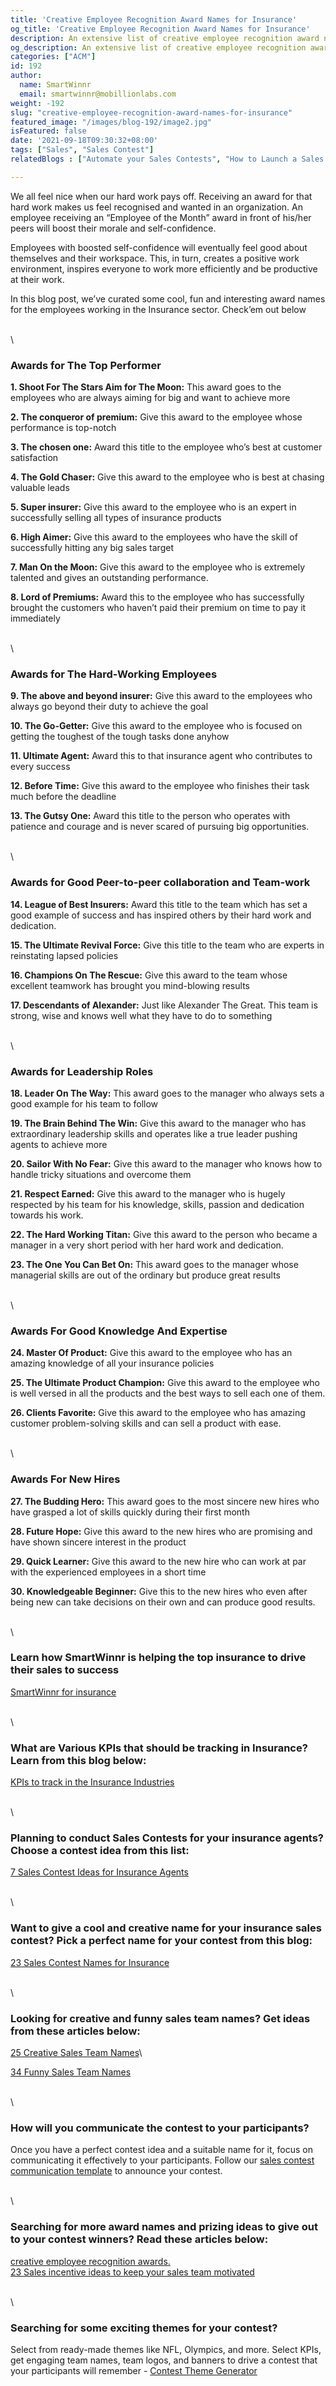 ```yaml
---
title: 'Creative Employee Recognition Award Names for Insurance'
og_title: 'Creative Employee Recognition Award Names for Insurance'
description: An extensive list of creative employee recognition award names for the Insurance industry
og_description: An extensive list of creative employee recognition award names for the Insurance industry
categories: ["ACM"]
id: 192
author:
  name: SmartWinnr
  email: smartwinnr@mobillionlabs.com
weight: -192
slug: "creative-employee-recognition-award-names-for-insurance"
featured_image: "/images/blog-192/image2.jpg"
isFeatured: false
date: '2021-09-18T09:30:32+08:00'
tags: ["Sales", "Sales Contest"]  
relatedBlogs : ["Automate your Sales Contests", "How to Launch a Sales Contest", "25 Creative Sales Team Names", "Sales Contest Communication Template", "Top 20 Sales Contest Names", "23 Sales incentive ideas to keep your sales team motivated"]

---
```


We all feel nice when our hard work pays off. Receiving an award for that hard work makes us feel recognised and wanted in an organization. An employee receiving an “Employee of the Month” award in front of his/her peers will boost their morale and self-confidence.

Employees with boosted self-confidence will eventually feel good about themselves and their workspace. This, in turn, creates a positive work environment, inspires everyone to work more efficiently and be productive at their work.

In this blog post, we’ve curated some cool, fun and interesting award names for the employees working in the Insurance sector. Check’em out below

\
\

### **Awards for The Top Performer**

**1. Shoot For The Stars Aim for The Moon:** This award goes to the employees who are always aiming for big and want to achieve more

**2. The conqueror of premium:** Give this award to the employee whose performance is top-notch

**3. The chosen one:** Award this title to the employee who’s best at customer satisfaction

**4. The Gold Chaser:** Give this award to the employee who is best at chasing valuable leads

**5. Super insurer:** Give this award to the employee who is an expert in successfully selling all types of insurance products

**6. High Aimer:** Give this award to the employees who have the skill of successfully hitting any big sales target

**7. Man On the Moon:** Give this award to the employee who is extremely talented and gives an outstanding performance.

**8. Lord of Premiums:** Award this to the employee who has successfully brought the customers who haven’t paid their premium on time to pay it immediately

\
\

### **Awards for The Hard-Working Employees**

**9. The above and beyond insurer:** Give this award to the employees who always go beyond their duty to achieve the goal

**10. The Go-Getter:** Give this award to the employee who is focused on getting the toughest of the tough tasks done anyhow

**11. Ultimate Agent:** Award this to that insurance agent who contributes to every success

**12. Before Time:** Give this award to the employee who finishes their task much before the deadline

**13. The Gutsy One:** Award this title to the person who operates with patience and courage and is never scared of pursuing big opportunities.

\
\

### **Awards for Good Peer-to-peer collaboration and Team-work**

**14. League of Best Insurers:** Award this title to the team which has set a good example of success and has inspired others by their hard work and dedication.

**15. The Ultimate Revival Force:** Give this title to the team who are experts in reinstating lapsed policies

**16. Champions On The Rescue:** Give this award to the team whose excellent teamwork has brought you mind-blowing results

**17. Descendants of Alexander:** Just like Alexander The Great. This team is strong, wise and knows well what they have to do to something

\
\

### **Awards for Leadership Roles**

**18. Leader On The Way:** This award goes to the manager who always sets a good example for his team to follow

**19. The Brain Behind The Win:** Give this award to the manager who has extraordinary leadership skills and operates like a true leader pushing agents to achieve more

**20. Sailor With No Fear:** Give this award to the manager who knows how to handle tricky situations and overcome them

**21. Respect Earned:** Give this award to the manager who is hugely respected by his team for his knowledge, skills, passion and dedication towards his work. 

**22. The Hard Working Titan:** Give this award to the person who became a manager in a very short period with her hard work and dedication.
 
**23. The One You Can Bet On:** This award goes to the manager whose managerial skills are out of the ordinary but produce great results

\
\

### **Awards For Good Knowledge And Expertise**

**24. Master Of Product:** Give this award to the employee who has an amazing knowledge of all your insurance policies

**25. The Ultimate Product Champion:** Give this award to the employee who is well versed in all the products and the best ways to sell each one of them. 

**26. Clients Favorite:** Give this award to the employee who has amazing customer problem-solving skills and can sell a product with ease. 

\
\

### **Awards For New Hires**

**27. The Budding Hero:** This award goes to the most sincere new hires who have grasped a lot of skills quickly during their first month

**28. Future Hope:** Give this award to the new hires who are promising and have shown sincere interest in the product

**29. Quick Learner:** Give this award to the new hire who can work at par with the experienced employees in a short time

**30. Knowledgeable Beginner:** Give this to the new hires who even after being new can take decisions on their own and can produce good results. 

\
\

### Learn how SmartWinnr is helping the top insurance to drive their sales to success

[SmartWinnr for insurance](https://www.smartwinnr.com/solutions/insurance/)

\
\

### What are Various KPIs that should be tracking in Insurance? Learn from this blog below:

[KPIs to track in the Insurance Industries](https://www.smartwinnr.com/post/kpi-to-track-in-the-insurance-industries/)

\
\

### Planning to conduct Sales Contests for your insurance agents? Choose a contest idea from this list:

[7 Sales Contest Ideas for Insurance Agents](https://smartwinnr.com/post/sales-contests-for-the-insurance-agents/)

\
\

### Want to give a cool and creative name for your insurance sales contest? Pick a perfect name for your contest from this blog:

[23 Sales Contest Names for Insurance](https://smartwinnr.com/post/23-sales-contest-names-for-insurance/)


\
\

### Looking for creative and funny sales team names? Get ideas from these articles below:

[25 Creative Sales Team Names](https://www.smartwinnr.com/post/25-creative-sales-team-names/)\

[34 Funny Sales Team Names](https://www.smartwinnr.com/post/funny-sales-team-names/)

\
\

### How will you communicate the contest to your participants?

Once you have a perfect contest idea and a suitable name for it, focus on communicating it effectively to your participants. Follow our [sales contest communication template](https://www.smartwinnr.com/post/sales-contest-communication-template/) to announce your contest.

\
\

### Searching for more award names and prizing ideas to give out to your contest winners? Read these articles below:

[creative employee recognition awards.](https://www.smartwinnr.com/post/creative-employee-recognition-award-names/)\
[23 Sales incentive ideas to keep your sales team motivated](https://www.smartwinnr.com/post/sales-incentive-ideas-to-keep-your-sales-team-motivated/)

\
\

### Searching for some exciting themes for your contest?

Select from ready-made themes like NFL, Olympics, and more. Select KPIs, get engaging team names, team logos, and banners to drive a contest that your participants will remember - [Contest Theme Generator](https://tools.smartwinnr.com/#/contest-theme-generator)